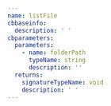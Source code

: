 ```yaml
---
name: listFile
cbbaseinfo:
  description: ' '
cbparameters:
  parameters:
    - name: folderPath
      typeName: string
      description: ''
  returns:
    signatureTypeName: void
    description: ' '
---
```

<CBBaseInfo/> 
 <CBParameters/>